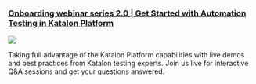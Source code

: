 ### [Onboarding webinar series 2.0 | Get Started with Automation Testing in Katalon Platform](https://katalon.com/webinars/onboarding-webinar-series-2.0?utm_source=katalon&utm_medium=ks-start-page)

<img src="https://cms-cdn.katalon.com/Get_Started_with_Automation_Testing_in_Katalon_Platform_3bd1ff9f39.png?">
 
Taking full advantage of the Katalon Platform capabilities with live demos and best practices from Katalon testing experts. Join us live for interactive Q&A sessions and get your questions answered.
